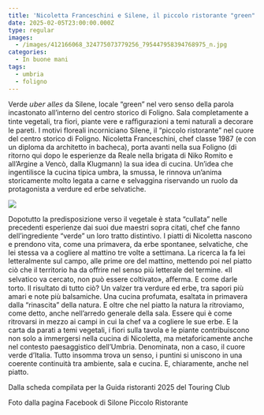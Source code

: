 ```yaml
---
title: 'Nicoletta Franceschini e Silene, il piccolo ristorante "green" di Foligno'
date: 2025-02-05T23:00:00.000Z
type: regular
images:
  - /images/412166068_324775073779256_795447958394768975_n.jpg
categories:
  - In buone mani
tags:
  - umbria
  - foligno
---
```


Verde 𝘶𝘣𝘦𝘳 𝘢𝘭𝘭𝘦𝘴 da Silene, locale “green” nel vero senso della parola incastonato all’interno del centro storico di Foligno. Sala completamente a tinte vegetali, tra fiori, piante vere e raﬃgurazioni a temi naturali a decorare le pareti. I motivi floreali incorniciano Silene, il “piccolo ristorante” nel cuore del centro storico di Foligno. Nicoletta Franceschini, chef classe 1987 (e con un diploma da architetto in bacheca), porta avanti nella sua Foligno (di ritorno qui dopo le esperienze da Reale nella brigata di Niko Romito e all’Argine a Vencò, dalla Klugmann) la sua idea di cucina. Un’idea che ingentilisce la cucina tipica umbra, la smussa, le rinnova un’anima storicamente molto legata a carne e selvaggina riservando un ruolo da protagonista a verdure ed erbe selvatiche.

![](/images/silene-ristorante-foligno.JPG)

Dopotutto la predisposizione verso il vegetale è stata “cullata” nelle precedenti esperienze dai suoi due maestri sopra citati, chef che fanno dell’ingrediente “verde” un loro tratto distintivo. I piatti di Nicoletta nascono e prendono vita, come una primavera, da erbe spontanee, selvatiche, che lei stessa va a cogliere al mattino tre volte a settimana. La ricerca la fa lei letteralmente sul campo, alle prime ore del mattino, mettendo poi nel piatto ciò che il territorio ha da oﬀrire nel senso più letterale del termine. «Il selvatico va cercato, non può essere coltivato», aﬀerma. E come darle torto. Il risultato di tutto ciò? Un valzer tra verdure ed erbe, tra sapori più amari e note più balsamiche. Una cucina profumata, esaltata in primavera dalla “rinascita” della natura. E oltre che nel piatto la natura la ritroviamo, come detto, anche nell’arredo generale della sala. Essere qui è come ritrovarsi in mezzo ai campi in cui la chef va a cogliere le sue erbe. E la carta da parati a temi vegetali, i fiori sulla tavola e le piante contribuiscono non solo a immergersi nella cucina di Nicoletta, ma metaforicamente anche nel contesto paesaggistico dell’Umbria. Denominata, non a caso, il cuore verde d’Italia. Tutto insomma trova un senso, i puntini si uniscono in una coerente continuità tra ambiente, sala e cucina. E, chiaramente, anche nel piatto.

Dalla scheda compilata per la Guida ristoranti 2025 del Touring Club

Foto dalla pagina Facebook di Silone Piccolo Ristorante
